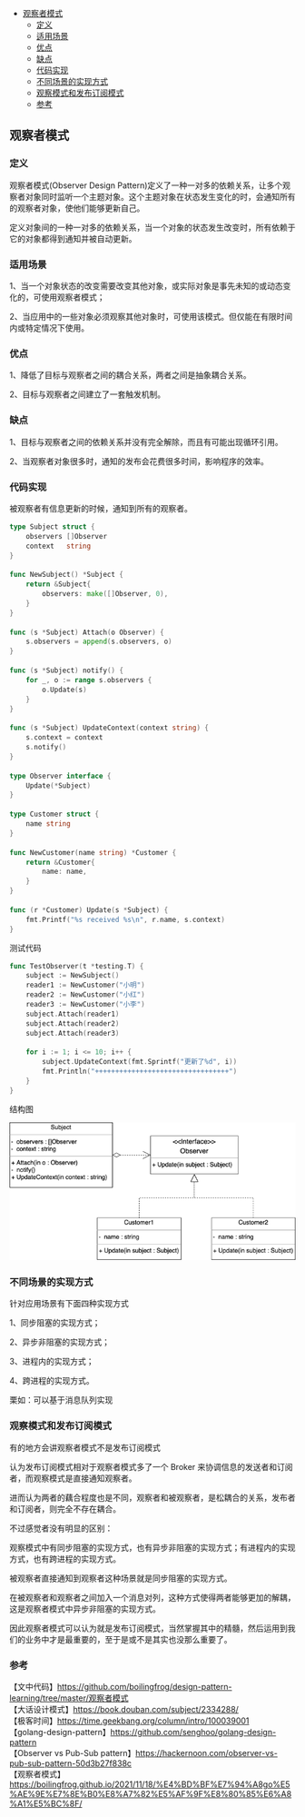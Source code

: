 <!-- START doctoc generated TOC please keep comment here to allow auto update -->
<!-- DON'T EDIT THIS SECTION, INSTEAD RE-RUN doctoc TO UPDATE -->

- [观察者模式](#%E8%A7%82%E5%AF%9F%E8%80%85%E6%A8%A1%E5%BC%8F)
  - [定义](#%E5%AE%9A%E4%B9%89)
  - [适用场景](#%E9%80%82%E7%94%A8%E5%9C%BA%E6%99%AF)
  - [优点](#%E4%BC%98%E7%82%B9)
  - [缺点](#%E7%BC%BA%E7%82%B9)
  - [代码实现](#%E4%BB%A3%E7%A0%81%E5%AE%9E%E7%8E%B0)
  - [不同场景的实现方式](#%E4%B8%8D%E5%90%8C%E5%9C%BA%E6%99%AF%E7%9A%84%E5%AE%9E%E7%8E%B0%E6%96%B9%E5%BC%8F)
  - [观察模式和发布订阅模式](#%E8%A7%82%E5%AF%9F%E6%A8%A1%E5%BC%8F%E5%92%8C%E5%8F%91%E5%B8%83%E8%AE%A2%E9%98%85%E6%A8%A1%E5%BC%8F)
  - [参考](#%E5%8F%82%E8%80%83)

<!-- END doctoc generated TOC please keep comment here to allow auto update -->

## 观察者模式

### 定义

观察者模式(Observer Design Pattern)定义了一种一对多的依赖关系，让多个观察者对象同时监听一个主题对象。这个主题对象在状态发生变化的时，会通知所有的观察者对象，使他们能够更新自己。  

定义对象间的一种一对多的依赖关系，当一个对象的状态发生改变时，所有依赖于它的对象都得到通知并被自动更新。  

### 适用场景

1、当一个对象状态的改变需要改变其他对象，或实际对象是事先未知的或动态变化的，可使用观察者模式；  

2、当应用中的一些对象必须观察其他对象时，可使用该模式。但仅能在有限时间内或特定情况下使用。

### 优点

1、降低了目标与观察者之间的耦合关系，两者之间是抽象耦合关系。  

2、目标与观察者之间建立了一套触发机制。  

### 缺点

1、目标与观察者之间的依赖关系并没有完全解除，而且有可能出现循环引用。    

2、当观察者对象很多时，通知的发布会花费很多时间，影响程序的效率。  

### 代码实现

被观察者有信息更新的时候，通知到所有的观察者。   

```go
type Subject struct {
	observers []Observer
	context   string
}

func NewSubject() *Subject {
	return &Subject{
		observers: make([]Observer, 0),
	}
}

func (s *Subject) Attach(o Observer) {
	s.observers = append(s.observers, o)
}

func (s *Subject) notify() {
	for _, o := range s.observers {
		o.Update(s)
	}
}

func (s *Subject) UpdateContext(context string) {
	s.context = context
	s.notify()
}

type Observer interface {
	Update(*Subject)
}

type Customer struct {
	name string
}

func NewCustomer(name string) *Customer {
	return &Customer{
		name: name,
	}
}

func (r *Customer) Update(s *Subject) {
	fmt.Printf("%s received %s\n", r.name, s.context)
}
```

测试代码  

```go
func TestObserver(t *testing.T) {
	subject := NewSubject()
	reader1 := NewCustomer("小明")
	reader2 := NewCustomer("小红")
	reader3 := NewCustomer("小李")
	subject.Attach(reader1)
	subject.Attach(reader2)
	subject.Attach(reader3)

	for i := 1; i <= 10; i++ {
		subject.UpdateContext(fmt.Sprintf("更新了%d", i))
		fmt.Println("+++++++++++++++++++++++++++++++++")
	}
}
```

结构图  

<img src="/img/pattern-observer.png" alt="observer" />

### 不同场景的实现方式

针对应用场景有下面四种实现方式  

1、同步阻塞的实现方式；  

2、异步非阻塞的实现方式；  

3、进程内的实现方式；  

4、跨进程的实现方式。

栗如：可以基于消息队列实现  

### 观察模式和发布订阅模式

有的地方会讲观察者模式不是发布订阅模式   

认为发布订阅模式相对于观察者模式多了一个 Broker 来协调信息的发送者和订阅者，而观察模式是直接通知观察者。  

进而认为两者的藕合程度也是不同，观察者和被观察者，是松耦合的关系，发布者和订阅者，则完全不存在耦合。   

不过感觉者没有明显的区别：  

观察模式中有同步阻塞的实现方式，也有异步非阻塞的实现方式；有进程内的实现方式，也有跨进程的实现方式。  

被观察者直接通知到观察者这种场景就是同步阻塞的实现方式。  

在被观察者和观察者之间加入一个消息对列，这种方式使得两者能够更加的解耦，这是观察者模式中异步非阻塞的实现方式。   

因此观察者模式可以认为就是发布订阅模式，当然掌握其中的精髓，然后运用到我们的业务中才是最重要的，至于是或不是其实也没那么重要了。   

### 参考

【文中代码】https://github.com/boilingfrog/design-pattern-learning/tree/master/观察者模式   
【大话设计模式】https://book.douban.com/subject/2334288/  
【极客时间】https://time.geekbang.org/column/intro/100039001    
【golang-design-pattern】https://github.com/senghoo/golang-design-pattern    
【Observer vs Pub-Sub pattern】https://hackernoon.com/observer-vs-pub-sub-pattern-50d3b27f838c  
【观察者模式】https://boilingfrog.github.io/2021/11/18/%E4%BD%BF%E7%94%A8go%E5%AE%9E%E7%8E%B0%E8%A7%82%E5%AF%9F%E8%80%85%E6%A8%A1%E5%BC%8F/  


